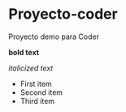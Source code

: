 # Proyecto-coder
Proyecto demo para Coder

**bold text**

*italicized text*

- First item
- Second item
- Third item
